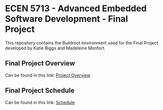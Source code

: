 # ECEN 5713 - Advanced Embedded Software Development - Final Project
This repository contains the Buildroot environment used for the Final Project developed by Katie Biggs and Madeleine Monfort.

## Final Project Overview 
Can be found in this link: [Project Overview](https://github.com/cu-ecen-aeld/final-project-kbiggs/wiki/Project-Overview)
## Final Project Schedule
Can be found in this link: [Schedule](https://github.com/users/kbiggs/projects/1/views/1?groupedBy%5BcolumnId%5D=87406173)
